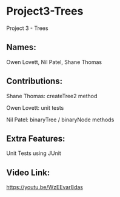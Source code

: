 # Project3-Trees
Project 3 - Trees

Names:
-
Owen Lovett, Nil Patel, Shane Thomas

Contributions:
-
Shane Thomas: createTree2 method

Owen Lovett: unit tests

Nil Patel: binaryTree / binaryNode methods

Extra Features:
-
Unit Tests using JUnit

Video Link:
- 
https://youtu.be/WzEEvar8das

